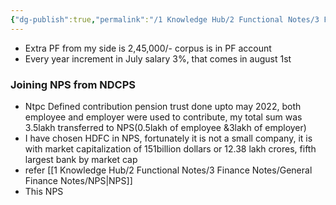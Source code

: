 ```yaml
---
{"dg-publish":true,"permalink":"/1 Knowledge Hub/2 Functional Notes/3 Finance Notes/Chakradhar Finance Notes/Chakradhar NTPC Finances/Notes on my payslip/","noteIcon":""}
---
```



- Extra PF from my side is 2,45,000/- corpus is in PF account
- Every year increment in July salary 3%, that comes in august 1st
### Joining NPS from NDCPS
-  Ntpc Defined contribution pension trust done upto may 2022, both employee and employer were used to contribute, my total sum was 3.5lakh transferred to NPS(0.5lakh of employee &3lakh of employer)
-  I have chosen HDFC in NPS, fortunately it is not a small company, it is with market capitalization of 151billion dollars or 12.38 lakh crores, fifth largest bank by market cap 
- refer [[1 Knowledge Hub/2 Functional Notes/3 Finance Notes/General Finance Notes/NPS\|NPS]]
- This NPS 